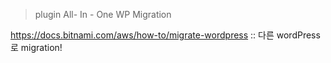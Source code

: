 > plugin 
> All- In - One  WP Migration

https://docs.bitnami.com/aws/how-to/migrate-wordpress :: 다른 wordPress 로 migration! 
